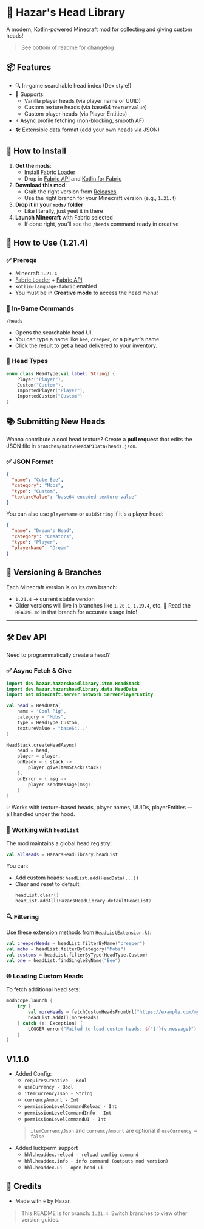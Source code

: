 # 🤯 Hazar's Head Library

A modern, Kotlin-powered Minecraft mod for collecting and giving custom heads!  
> See bottom of readme for changelog

## 📦 Features

* 🔍 In-game searchable head index (Dex style!)
* 👥 Supports:
  * Vanilla player heads (via player name or UUID)
  * Custom texture heads (via base64 `textureValue`)
  * Custom player heads (via Player Entities)
* ⚡ Async profile fetching (non-blocking, smooth AF)
* 🛠️ Extensible data format (add your own heads via JSON)

## 🧪 How to Install

1. **Get the mods**:
   * Install [Fabric Loader](https://fabricmc.net/use/)
   * Drop in [Fabric API](https://modrinth.com/mod/fabric-api) and [Kotlin for Fabric](https://modrinth.com/mod/fabric-language-kotlin)
2. **Download this mod**:
   * Grab the right version from [Releases](https://github.com/Hazar122/Hazars-Head-Library/releases)
   * Use the right branch for your Minecraft version (e.g., `1.21.4`)
3. **Drop it in your `mods/` folder**
   * Like literally, just yeet it in there
4. **Launch Minecraft** with Fabric selected
   * If done right, you’ll see the `/heads` command ready in creative
## 🔮 How to Use (1.21.4)
### ✅ Prereqs
* Minecraft `1.21.4`
* [Fabric Loader](https://fabricmc.net/) + [Fabric API](https://modrinth.com/mod/fabric-api)
* `kotlin-language-fabric` enabled
* You must be in **Creative mode** to access the head menu!
### 🧠 In-Game Commands
```mcfunction
/heads
```
* Opens the searchable head UI.
* You can type a name like `bee`, `creeper`, or a player's name.
* Click the result to get a head delivered to your inventory.
### 🎨 Head Types
```kotlin
enum class HeadType(val label: String) {
    Player("Player"),
    Custom("Custom"),
    ImportedPlayer("Player"),
    ImportedCustom("Custom")
}
```
## 📚 Submitting New Heads
Wanna contribute a cool head texture? Create a **pull request** that edits the JSON file in `branches/main/HeadAPIData/heads.json`.
### ✅ JSON Format
```json
{
  "name": "Cute Bee",
  "category": "Mobs",
  "type": "Custom",
  "textureValue": "base64-encoded-texture-value"
}
```
You can also use `playerName` or `uuidString` if it's a player head:
```json
{
  "name": "Dream's Head",
  "category": "Creators",
  "type": "Player",
  "playerName": "Dream"
}
```
## 🌱 Versioning & Branches
Each Minecraft version is on its own branch:
* `1.21.4` → current stable version
* Older versions will live in branches like `1.20.1`, `1.19.4`, etc.
📌 Read the `README.md` in that branch for accurate usage info!
---
## 🛠 Dev API
Need to programmatically create a head?
### ✅ Async Fetch & Give
```kotlin
import dev.hazar.hazarsheadlibrary.item.HeadStack
import dev.hazar.hazarsheadlibrary.data.HeadData
import net.minecraft.server.network.ServerPlayerEntity

val head = HeadData(
    name = "Cool Pig",
    category = "Mobs",
    type = HeadType.Custom,
    textureValue = "base64..."
)

HeadStack.createHeadAsync(
    head = head,
    player = player,
    onReady = { stack ->
        player.giveItemStack(stack)
    },
    onError = { msg ->
        player.sendMessage(msg)
    }
)
```
💡 Works with texture-based heads, player names, UUIDs, playerEntities — all handled under the hood.

### 🧠 Working with `headList`
The mod maintains a global head registry:
```kotlin
val allHeads = HazarsHeadLibrary.headList
```
You can:
* Add custom heads: `headList.add(HeadData(...))`
* Clear and reset to default:
  ```kotlin
  headList.clear()
  headList.addAll(HazarsHeadLibrary.defaultHeadList)
  ```
### 🔍 Filtering
Use these extension methods from `HeadListExtension.kt`:
```kotlin
val creeperHeads = headList.filterByName("creeper")
val mobs = headList.filterByCategory("Mobs")
val customs = headList.filterByType(HeadType.Custom)
val one = headList.findSingleByName("Bee")
```
### 🌐 Loading Custom Heads
To fetch additional head sets:
```kotlin
modScope.launch {
    try {
        val moreHeads = fetchCustomHeadsFromUrl("https://example.com/my_heads.json")
        headList.addAll(moreHeads)
    } catch (e: Exception) {
        LOGGER.error("Failed to load custom heads: ${'$'}{e.message}")
    }
}
```

## V1.1.0
* Added Config:
  * ```requiresCreative - Bool```
  * ```useCurrency - Bool```
  * ```itemCurrencyJson - String```
  * ```currencyAmount - Int```
  * ```permissionLevelCommandReload - Int```
  * ```permissionLevelCommandInfo - Int```
  * ```permissionLevelCommandUI - Int```
  > ```itemCurrencyJson``` and ```currencyAmount``` are optional if ```useCurrency = false```
* Added luckperm support
  * ```hhl.headdex.reload - reload config command```
  * ```hhl.headdex.info - info command (outputs mod version)```
  * ```hhl.headdex.ui - open head ui```

## 🤝 Credits
* Made with 💀 by Hazar.

> This README is for branch: `1.21.4`. Switch branches to view other version guides.
